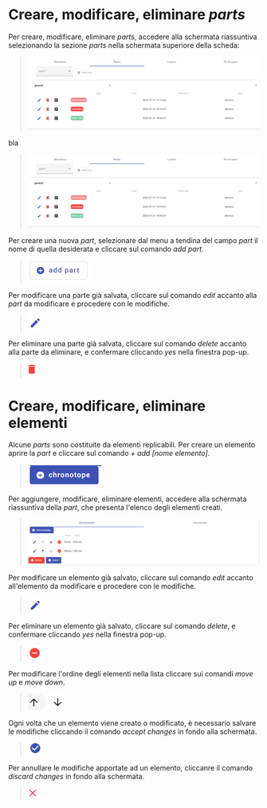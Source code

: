 # Creare, modificare, eliminare _parts_
Per creare, modificare, eliminare _parts_, accedere alla schermata riassuntiva selezionando la sezione _parts_ nella schermata superiore della scheda:
> ![](/docs/assets/images/edbrick_partsumma.png)  

bla

> <img src="/docs/assets/images/edbrick_partsumma.png">

Per creare una nuova _part_, selezionare dal menu a tendina del campo _part_ il nome di quella desiderata e cliccare sul comando _add part_.  
> ![](/docs/assets/images/edbrick_addpart.png)  

Per modificare una parte già salvata, cliccare sul comando _edit_ accanto alla _part_ da modificare e procedere con le modifiche.    
> ![](/docs/assets/images/edbrick_edit.png)  

Per eliminare una parte già salvata, cliccare sul comando _delete_ accanto alla parte da eliminare, e confermare cliccando _yes_ nella finestra pop-up.
> ![](/docs/assets/images/edbrick_delpart.png)  

# Creare, modificare, eliminare elementi
Alcune _parts_ sono costituite da elementi replicabili. Per creare un elemento aprire la _part_ e cliccare sul comando _+ add [nome elemento]_.
> ![](/docs/assets/images/edbrick_add_el.png)  

Per aggiungere, modificare, eliminare elementi, accedere alla schermata riassuntiva della _part_, che presenta l'elenco degli elementi creati.  
> ![](/docs/assets/images/edbrick_summa.png)  

Per modificare un elemento già salvato, cliccare sul comando _edit_ accanto all'elemento da modificare e procedere con le modifiche.  
> ![](/docs/assets/images/edbrick_edit.png)  

Per eliminare un elemento già salvato, cliccare sul comando _delete_, e confermare cliccando _yes_ nella finestra pop-up.
> ![](/docs/assets/images/edbrick_del_el.png)  

Per modificare l'ordine degli elementi nella lista cliccare sui comandi _move up_ e _move down_. 
> ![](/docs/assets/images/moveup_down.png)  

Ogni volta che un elemento viene creato o modificato, è necessario salvare le modifiche cliccando il comando _accept changes_ in fondo alla schermata.  
> ![](/docs/assets/images/edbrick_el_acc.png)  

Per annullare le modifiche apportate ad un elemento, cliccanre il comando _discard changes_ in fondo alla schermata.  
> ![](/docs/assets/images/edbrick_el_disc.png)  
